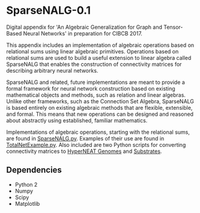 # SparseNALG-0.1

Digital appendix for 'An Algebraic Generalization for Graph and Tensor-Based Neural Networks' in preparation for CIBCB 2017.  

This appendix includes an implementation of algebraic operations based on relational sums using linear algebraic primitives. Operations based on relational sums are used to build a useful extension to linear algebra called SparseNALG that enables the construction of connectivity matrices for describing arbitrary neural networks.

SparseNALG and related, future implementations are meant to provide a formal framework for neural network construction based on existing mathematical objects and methods, such as relation and linear algebras. Unlike other frameworks, such as the Connection Set Algebra, SparseNALG is based entirely on existing algebraic methods that are flexible, extensible, and formal. This means that new operations can be designed and reasoned about abstractly using established, familiar mathematics. 

Implementations of algebraic operations, starting with the relational sums, are found in [SparseNALG.py](SparseNALG.py). Examples of their use are found in [TotalNetExample.py](TotalNetExample.py). Also included are two Python scripts for converting connectivity matrices to [HyperNEAT Genomes](ToHyperNEATGenome.py) and [Substrates](ToHyperNEATSubstrate.py).

## Dependencies
- Python 2  
- Numpy  
- Scipy  
- Matplotlib  
